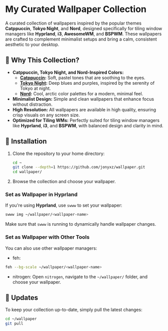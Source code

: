 # My Curated Wallpaper Collection

A curated collection of wallpapers inspired by the popular themes **Catppuccin**, **Tokyo Night**, and **Nord**, designed specifically for tiling window managers like **Hyprland**, **i3**, **AwesomeWM**, and **BSPWM**. These wallpapers are crafted to complement minimalist setups and bring a calm, consistent aesthetic to your desktop.

## 🎨 Why This Collection?

- **Catppuccin, Tokyo Night, and Nord-Inspired Colors:**
  - **[Catppuccin](https://github.com/catppuccin):** Soft, pastel tones that are soothing to the eyes.
  - **[Tokyo Night](https://github.com/tokyo-night):** Deep blues and purples, inspired by the serenity of Tokyo at night.
  - **[Nord](https://github.com/nordtheme):** Cool, arctic color palettes for a modern, minimal feel.
- **Minimalist Design:** Simple and clean wallpapers that enhance focus without distraction.
- **High Resolution:** All wallpapers are available in high quality, ensuring crisp visuals on any screen size.
- **Optimized for Tiling WMs:** Perfectly suited for tiling window managers like **Hyprland**, **i3**, and **BSPWM**, with balanced design and clarity in mind.

## 🚀 Installation

1. Clone the repository to your home directory:

    ```bash
    cd ~
    git clone --depth=1 https://github.com/jonyxz/wallpaper.git
    cd wallpaper/
    ```

2. Browse the collection and choose your wallpaper.

### Set as Wallpaper in Hyprland

If you're using **Hyprland**, use `swww` to set your wallpaper:

```bash
swww img ~/wallpaper/<wallpaper-name>
```

Make sure that `swww` is running to dynamically handle wallpaper changes.

### Set as Wallpaper with Other Tools
You can also use other wallpaper managers:

* feh: 
```bash
feh --bg-scale ~/wallpaper/<wallpaper-name>
```

* nitrogen: Open `nitrogen`, navigate to the `~/wallpaper/` folder, and choose your wallpaper.

## 🔄 Updates
To keep your collection up-to-date, simply pull the latest changes:

```bash
cd ~/wallpaper
git pull
```
